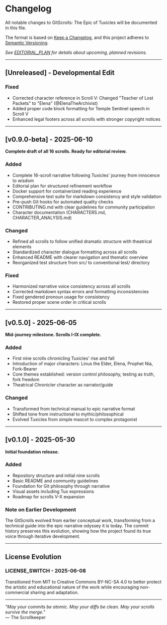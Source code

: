 # Changelog

All notable changes to GitScrolls: The Epic of Tuxicles will be documented in this file.

The format is based on [Keep a Changelog](https://keepachangelog.com/en/1.1.0/),
and this project adheres to [Semantic Versioning](https://semver.org/spec/v2.0.0.html).

*See [EDITORIAL_PLAN](editorial/EDITORIAL_PLAN.md) for details about upcoming, planned revisions.*

---

## [Unreleased] - Developmental Edit

### Fixed

- Corrected character reference in Scroll V: Changed "Teacher of Lost Packets" to "Elena" (@ElenaTheArchivist)
- Added proper code block formatting for Temple Sentinel speech in Scroll V
- Enhanced legal footers across all scrolls with stronger copyright notices

---

## [v0.9.0-beta] - 2025-06-10

**Complete draft of all 16 scrolls. Ready for editorial review.**

### Added

- Complete 16-scroll narrative following Tuxicles' journey from innocence to wisdom
- Editorial plan for structured refinement workflow
- Docker support for containerized reading experience
- Comprehensive test suite for markdown consistency and style validation
- Pre-push Git hooks for automated quality checks
- CONTRIBUTING.md with clear guidelines for community participation
- Character documentation (CHARACTERS.md, CHARACTER_ANALYSIS.md)

### Changed

- Refined all scrolls to follow unified dramatic structure with theatrical elements
- Standardized character dialogue formatting across all scrolls
- Enhanced README with clearer navigation and thematic overview
- Reorganized test structure from src/ to conventional test/ directory

### Fixed

- Harmonized narrative voice consistency across all scrolls
- Corrected markdown syntax errors and formatting inconsistencies
- Fixed gendered pronoun usage for consistency
- Restored proper scene order in critical scrolls

---

## [v0.5.0] - 2025-06-05

**Mid-journey milestone. Scrolls I-IX complete.**

### Added

- First nine scrolls chronicling Tuxicles' rise and fall
- Introduction of major characters: Linus the Elder, Elena, Prophet Nia, Fork-Bearer
- Core themes established: version control philosophy, testing as truth, fork freedom
- Theatrical Chronicler character as narrator/guide

### Changed

- Transformed from technical manual to epic narrative format
- Shifted tone from instructional to mythic/philosophical
- Evolved Tuxicles from simple mascot to complex protagonist

---

## [v0.1.0] - 2025-05-30

**Initial foundation release.**

### Added

- Repository structure and initial nine scrolls
- Basic README and community guidelines
- Foundation for Git philosophy through narrative
- Visual assets including Tux expressions
- Roadmap for scrolls V-X expansion

### Note on Earlier Development

The GitScrolls evolved from earlier conceptual work, transforming from a technical guide into the epic narrative odyssey it is today. The commit history preserves this evolution, showing how the project found its true voice through iterative development.

---

## License Evolution

### LICENSE_SWITCH - 2025-06-08

Transitioned from MIT to Creative Commons BY-NC-SA 4.0 to better protect the artistic and educational nature of the work while encouraging non-commercial sharing and adaptation.

---

*"May your commits be atomic. May your diffs be clean. May your scrolls survive the merge."*  
— The Scrollkeeper

